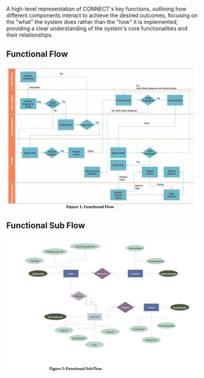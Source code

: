 A high-level representation of CONNECT's key functions, outlining how different components interact to achieve the desired outcomes, focusing on the "what" the system does rather than the "how" it is implemented, providing a clear understanding of the system's core functionalities and their relationships.


## Functional Flow
![Functional Flow](/FunctionalFlow.png)

## Functional Sub Flow 
![Functional Sub Flow](/FunctionalSubFlow.png)
